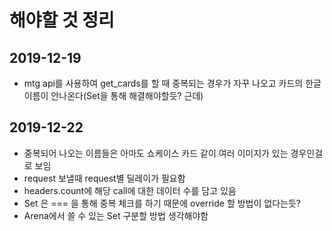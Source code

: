 # 해야할 것 정리

## 2019-12-19
- mtg api를 사용하여 get_cards를 할 때 중복되는 경우가 자꾸 나오고 카드의 한글이름이 안나온다(Set을 통해 해결해야할듯? 근데)

## 2019-12-22
- 중복되어 나오는 이름들은 아마도 쇼케이스 카드 같이 여러 이미지가 있는 경우인걸로 보임
- request 보낼때 request별 딜레이가 필요함
- headers.count에 해당 call에 대한 데이터 수를 담고 있음
- Set 은 === 을 통해 중복 체크를 하기 때문에 override 할 방법이 없다는듯?
- Arena에서 쓸 수 있는 Set 구분할 방법 생각해야함